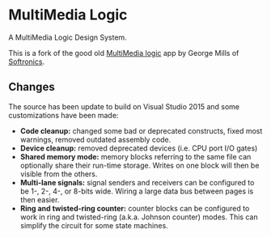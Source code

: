 # MultiMedia Logic

A MultiMedia Logic Design System.

This is a fork of the good old
[MultiMedia logic](http://www.softronix.com/logic.html) app by George Mills
of [Softronics](http://www.softronix.com).

## Changes

The source has been update to build on Visual Studio 2015 and some
customizations have been made:

  * **Code cleanup:** changed some bad or deprecated constructs, fixed most
    warnings, removed outdated assembly code.
  * **Device cleanup:** removed deprecated devices (i.e. CPU port I/O gates)
  * **Shared memory mode:** memory blocks referring to the same file can
    optionally share their run-time storage. Writes on one block will then be
    visible from the others.
  * **Multi-lane signals:** signal senders and receivers can be configured
    to be 1-, 2-, 4-, or 8-bits wide. Wiring a large data bus between pages
	is then easier.
  * **Ring and twisted-ring counter:** counter blocks can be configured to
    work in ring and twisted-ring (a.k.a. Johnson counter) modes. This can
	simplify the circuit for some state machines.
